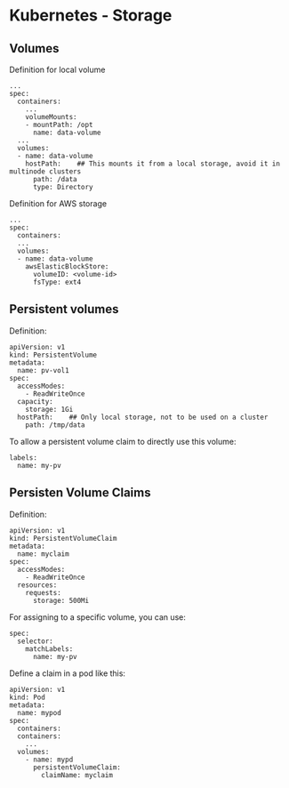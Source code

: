 # Kubernetes - Storage

## Volumes
Definition for local volume
```
...
spec:
  containers:
    ...
    volumeMounts:
    - mountPath: /opt
      name: data-volume
  ...
  volumes:
  - name: data-volume
    hostPath:    ## This mounts it from a local storage, avoid it in multinode clusters
      path: /data
      type: Directory  
```

Definition for AWS storage
```
...
spec:
  containers:
  ...
  volumes:
  - name: data-volume
    awsElasticBlockStore:
      volumeID: <volume-id>
      fsType: ext4  
```

## Persistent volumes
Definition:
```
apiVersion: v1
kind: PersistentVolume
metadata:
  name: pv-vol1
spec:
  accessModes:
    - ReadWriteOnce
  capacity:
    storage: 1Gi
  hostPath:    ## Only local storage, not to be used on a cluster
    path: /tmp/data
```

To allow a persistent volume claim to directly use this volume:
```
labels:
  name: my-pv
```

## Persisten Volume Claims
Definition:
```
apiVersion: v1
kind: PersistentVolumeClaim
metadata:
  name: myclaim
spec:
  accessModes:
    - ReadWriteOnce
  resources:
    requests:
      storage: 500Mi
```

For assigning to a specific volume, you can use:
```
spec:
  selector:
    matchLabels:
      name: my-pv
```

Define a claim in a pod like this:
```
apiVersion: v1
kind: Pod
metadata:
  name: mypod
spec:
  containers:
  containers:
    ...
  volumes:
    - name: mypd
      persistentVolumeClaim:
        claimName: myclaim
```


